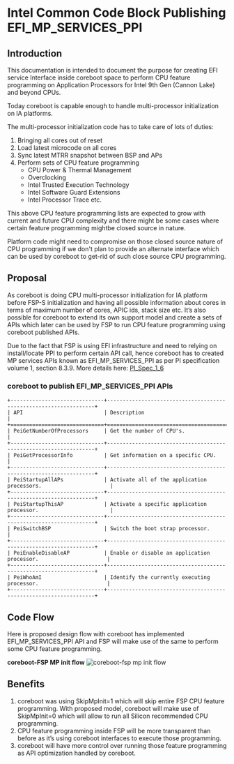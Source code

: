 # Intel Common Code Block Publishing EFI_MP_SERVICES_PPI

## Introduction

This documentation is intended to document the purpose for creating EFI service
Interface inside coreboot space to perform CPU feature programming on Application
Processors for Intel 9th Gen (Cannon Lake) and beyond CPUs.

Today coreboot is capable enough to handle multi-processor initialization on IA platforms.

The multi-processor initialization code has to take care of lots of duties:

1. Bringing all cores out of reset
2. Load latest microcode on all cores
3. Sync latest MTRR snapshot between BSP and APs
4. Perform sets of CPU feature programming
   * CPU Power & Thermal Management
   * Overclocking
   * Intel Trusted Execution Technology
   * Intel Software Guard Extensions
   * Intel Processor Trace etc.

This above CPU feature programming lists are expected to grow with current and future
CPU complexity and there might be some cases where certain feature programming mightbe
closed source in nature.

Platform code might need to compromise on those closed source nature of CPU programming
if we don't plan to provide an alternate interface which can be used by coreboot to
get-rid of such close source CPU programming.

## Proposal

As coreboot is doing CPU multi-processor initialization for IA platform before FSP-S
initialization and having all possible information about cores in terms of maximum number
of cores, APIC ids, stack size etc. It’s also possible for coreboot to extend its own
support model and create a sets of APIs which later can be used by FSP to run CPU feature
programming using coreboot published APIs.

Due to the fact that FSP is using EFI infrastructure and need to relying on install/locate
PPI to perform certain API call, hence coreboot has to created MP services APIs known as
EFI_MP_SERVICES_PPI as per PI specification volume 1, section 8.3.9.
More details here: [PI_Spec_1_6]

### coreboot to publish EFI_MP_SERVICES_PPI APIs

```{eval-rst}
+------------------------------+------------------------------------------------------------------+
| API                          | Description                                                      |
+==============================+==================================================================+
| PeiGetNumberOfProcessors     | Get the number of CPU's.                                         |
+------------------------------+------------------------------------------------------------------+
| PeiGetProcessorInfo          | Get information on a specific CPU.                               |
+------------------------------+------------------------------------------------------------------+
| PeiStartupAllAPs             | Activate all of the application processors.                      |
+------------------------------+------------------------------------------------------------------+
| PeiStartupThisAP             | Activate a specific application processor.                       |
+------------------------------+------------------------------------------------------------------+
| PeiSwitchBSP                 | Switch the boot strap processor.                                 |
+------------------------------+------------------------------------------------------------------+
| PeiEnableDisableAP           | Enable or disable an application processor.                      |
+------------------------------+------------------------------------------------------------------+
| PeiWhoAmI                    | Identify the currently executing processor.                      |
+------------------------------+------------------------------------------------------------------+
```

## Code Flow

Here is proposed design flow with coreboot has implemented EFI_MP_SERVICES_PPI API and FSP will make
use of the same to perform some CPU feature programming.

**coreboot-FSP MP init flow**
![coreboot-fsp mp init flow][coreboot_publish_mp_service_api]

[coreboot_publish_mp_service_api]: coreboot_publish_mp_service_api.png

## Benefits
1. coreboot was using SkipMpInit=1 which will skip entire FSP CPU feature programming.
With proposed model, coreboot will make use of SkipMpInit=0 which will allow to run all
Silicon recommended CPU programming.
2. CPU feature programming inside FSP will be more transparent than before as it’s using
coreboot interfaces to execute those programming.
3. coreboot will have more control over running those feature programming as API optimization
handled by coreboot.

[PI_Spec_1_6]: http://www.uefi.org/sites/default/files/resources/PI_Spec_1_6.pdf
